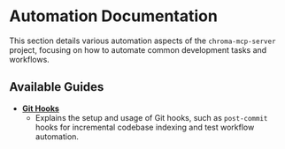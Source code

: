 # Automation Documentation

This section details various automation aspects of the `chroma-mcp-server` project, focusing on how to automate common development tasks and workflows.

## Available Guides

- **[Git Hooks](./git_hooks.md)**
  - Explains the setup and usage of Git hooks, such as `post-commit` hooks for incremental codebase indexing and test workflow automation.
